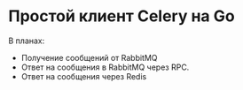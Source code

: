 # Простой клиент Celery на Go

В планах:
- Получение сообщений от RabbitMQ
- Ответ на сообщения в RabbitMQ через RPC.
- Ответ на сообщения через Redis